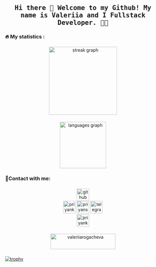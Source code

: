 
<h2 align="center"><samp> Hi there 👋 
  Welcome to my Github! My name is Valeriia and I Fullstack Developer. 👩‍💻  </samp></h2>

###

<h3 align="left">🔥 My statistics :</h3>

###

<div align="center">
  <img src="https://streak-stats.demolab.com?user=ValeriiaRogacheva&locale=en&mode=daily&theme=dracula&hide_border=false&border_radius=5&order=3" height="220" alt="streak graph"  />
</div>

###
<div align="center">
  <img src="https://github-readme-stats.vercel.app/api/top-langs?username=ValeriiaRogacheva&locale=en&hide_title=false&layout=compact&card_width=320&langs_count=5&theme=dracula&hide_border=false&order=2" height="150" alt="languages graph"  />
</div>

###

<h3 align="left">🤳Сontact with me:</h3>

###

<div align="center">

[<img src='https://cdn.jsdelivr.net/npm/simple-icons@3.0.1/icons/github.svg' alt='github' height='40'>](https://github.com/ValeriiaRogacheva)   
<a href="https://linkedin.com/in/valeriia-rogacheva-26936230a/" target="blank"><img src="https://img.icons8.com/fluency/48/000000/linkedin.png" alt="priyankeshraj" height="40" width="40" /></a>
<a href="https://instagram.com/v.rogacheva/" target="blank"><img src="https://img.icons8.com/fluency/144/000000/instagram-new.png" alt="priyansh82" height="40" width="40" /></a>
[<img src='https://cdn.jsdelivr.net/npm/simple-icons@3.0.1/icons/telegram.svg' alt='telegram' height='40'>](https://t.me/ValeriiaRogacheva)    
<a href="https://stackoverflow.com/users/25102352/lerarogacheva" target="blank"><img src="https://img.icons8.com/external-tal-revivo-shadow-tal-revivo/96/000000/external-stack-overflow-is-a-question-and-answer-site-for-professional-logo-shadow-tal-revivo.png" alt="priyankesh-raj" height="40" width="40" /></a>

</div>
 
###
<div align="center">
 <a href="https://www.buymeacoffee.com/valeriiarogacheva?new=1"> <img align="center" src="https://cdn.buymeacoffee.com/buttons/v2/default-orange.png" height="50" width="210" alt="valeriiarogacheva" /></a>
</div>

###
[![trophy](https://github-profile-trophy.vercel.app/?username=ValeriiaRogacheva&theme=onedark)](https://github.com/ValeriiaRogacheva/github-profile-trophy)


